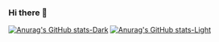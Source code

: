 ### Hi there 👋

[![Anurag's GitHub stats-Dark](https://github-readme-stats.vercel.app/api?username=emilydta&show_icons=true&theme=dark#gh-dark-mode-only)](https://github.com/emilydta/github-readme-stats#gh-dark-mode-only)
[![Anurag's GitHub stats-Light](https://github-readme-stats.vercel.app/api?username=emilydta&show_icons=true&theme=default#gh-light-mode-only)](https://github.com/emilydta/github-readme-stats#gh-light-mode-only)
<!--
**emilydta/emilydta** is a ✨ _special_ ✨ repository because its `README.md` (this file) appears on your GitHub profile.

Here are some ideas to get you started:

- 🔭 I’m currently working on ...
- 🌱 I’m currently learning ...
- 👯 I’m looking to collaborate on ...
- 🤔 I’m looking for help with ...
- 💬 Ask me about ...
- 📫 How to reach me: ...
- 😄 Pronouns: ...
- ⚡ Fun fact: ...
-->
